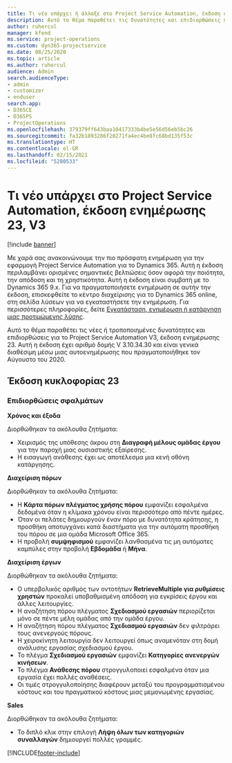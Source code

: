 ```yaml
---
title: Τι νέο υπάρχει ή άλλαξε στο Project Service Automation, έκδοση ενημέρωσης 23, V3
description: Αυτό το θέμα παραθέτει τις δυνατότητες και επιδιορθώσεις που είναι διαθέσιμες στο Project Service Automation, έκδοση ενημέρωσης 23, V3.
author: ruhercul
manager: kfend
ms.service: project-operations
ms.custom: dyn365-projectservice
ms.date: 08/25/2020
ms.topic: article
ms.author: ruhercul
audience: Admin
search.audienceType:
- admin
- customizer
- enduser
search.app:
- D365CE
- D365PS
- ProjectOperations
ms.openlocfilehash: 379379ff643baa10417333b4be5e56d56eb5bc26
ms.sourcegitcommit: fa32b1893286f20271fa4ec4be8fc68bd135f53c
ms.translationtype: HT
ms.contentlocale: el-GR
ms.lasthandoff: 02/15/2021
ms.locfileid: "5280533"
---
```

# <a name="project-service-automation-update-release-23-v3"></a>Τι νέο υπάρχει στο Project Service Automation, έκδοση ενημέρωσης 23, V3

[!include [banner](../includes/psa-now-project-operations.md)]

Με χαρά σας ανακοινώνουμε την πιο πρόσφατη ενημέρωση για την εφαρμογή Project Service Automation για το Dynamics 365. Αυτή η έκδοση περιλαμβάνει ορισμένες σημαντικές βελτιώσεις όσον αφορά την ποιότητα, την απόδοση και τη χρηστικότητα. Αυτή η έκδοση είναι συμβατή με το Dynamics 365 9.x. Για να πραγματοποιήσετε ενημέρωση σε αυτήν την έκδοση, επισκεφθείτε το κέντρο διαχείρισης για το Dynamics 365 online, στη σελίδα λύσεων για να εγκαταστήσετε την ενημέρωση. Για περισσότερες πληροφορίες, δείτε [Εγκατάσταση, ενημέρωση ή κατάργηση μιας προτιμώμενης λύσης](https://docs.microsoft.com/power-platform/admin/install-remove-preferred-solution).

Αυτό το θέμα παραθέτει τις νέες ή τροποποιημένες δυνατότητες και επιδιορθώσεις για το Project Service Automation V3, έκδοση ενημέρωσης 23. Αυτή η έκδοση έχει αριθμό δομής V 3.10.34.30 και είναι γενικά διαθέσιμη μέσω μιας αυτοενημέρωσης που πραγματοποιήθηκε τον Αύγουστο του 2020.

## <a name="update-release-23"></a>Έκδοση κυκλοφορίας 23

### <a name="bug-fixes"></a>Επιδιορθώσεις σφαλμάτων

**Χρόνος και έξοδα**

Διορθώθηκαν τα ακόλουθα ζητήματα:
- Χειρισμός της υπόθεσης άκρου στη **Διαγραφή μέλους ομάδας έργου** για την παροχή μιας ουσιαστικής εξαίρεσης.
- Η εισαγωγή ανάθεσης έχει ως αποτέλεσμα μια κενή οθόνη κατάργησης.

**Διαχείριση πόρων**

Διορθώθηκαν τα ακόλουθα ζητήματα:

- Η **Κάρτα πόρων πλέγματος χρήσης πόρου** εμφανίζει εσφαλμένα δεδομένα όταν η κλίμακα χρόνου είναι περισσότερο από πέντε ημέρες.
- Όταν οι πελάτες δημιουργούν έναν πόρο με δυνατότητα κράτησης, η προσθήκη αποτυγχάνει κατά διαστήματα για την αυτόματη προσθήκη του πόρου σε μια ομάδα Microsoft Office 365.
- Η προβολή **συμψηφισμού** εμφανίζει λανθασμένα τις μη αυτόματες καμπύλες στην προβολή **Εβδομάδα** ή **Μήνα**.

**Διαχείριση έργων**

Διορθώθηκαν τα ακόλουθα ζητήματα:

- Ο υπερβολικός αριθμός των οντοτήτων **RetrieveMultiple για ρυθμίσεις χρηστών** προκαλεί υποβαθμισμένη απόδοση για εγκρίσεις έργου και άλλες λειτουργίες.
- Η αναζήτηση πόρου πλέγματος **Σχεδιασμού εργασιών** περιορίζεται μόνο σε πέντε μέλη ομάδας από την ομάδα έργου. 
- Η αναζήτηση πόρου πλέγματος **Σχεδιασμού εργασιών** δεν φιλτράρει τους ανενεργούς πόρους.
- Η χειροκίνητη λειτουργία δεν λειτουργεί όπως αναμενόταν στη δομή ανάλυσης εργασίας σχεδιασμού έργου.
- Το πλέγμα **Σχεδιασμού εργασιών** εμφανίζει **Κατηγορίες ανενεργών κινήσεων**.
- Το πλέγμα **Ανάθεσης πόρου** στρογγυλοποιεί εσφαλμένα όταν μια εργασία έχει πολλές αναθέσεις.
- Οι τιμές στρογγυλοποίησης διαφέρουν μεταξύ του προγραμματισμένου κόστους και του πραγματικού κόστους μιας μεμονωμένης εργασίας.

**Sales**

Διορθώθηκαν τα ακόλουθα ζητήματα:

- Το διπλό κλικ στην επιλογή **Λήψη όλων των κατηγοριών συναλλαγών** δημιουργεί πολλές γραμμές.


[!INCLUDE[footer-include](../includes/footer-banner.md)]